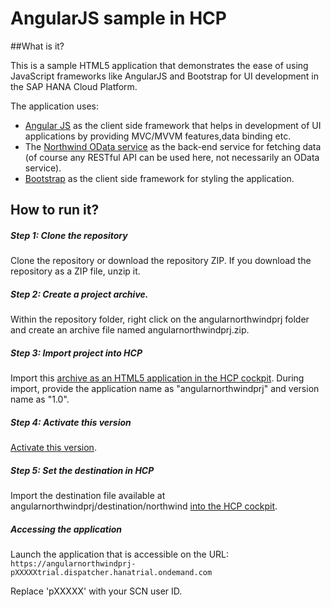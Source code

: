 # AngularJS sample in HCP

##What is it?

This is a sample HTML5 application that demonstrates the ease of using JavaScript frameworks like AngularJS and Bootstrap 
for UI development in the SAP HANA Cloud Platform.

The application uses:

- [Angular JS](https://angularjs.org/) as the client side framework that helps in development of UI applications by providing MVC/MVVM features,data binding etc.
- The [Northwind OData service](http://services.odata.org/V4/Northwind/Northwind.svc/) as the back-end service for fetching data (of course any RESTful API can be used here, not necessarily an OData service).
- [Bootstrap](http://services.odata.org/V4/Northwind/Northwind.svc/) as the client side framework for styling the application.

## How to run it?

##### Step 1: Clone the repository 

Clone the repository or download the repository ZIP. If you download the repository as a ZIP file, unzip it. 

##### Step 2: Create a project archive.
Within the repository folder, right click on the angularnorthwindprj folder and create an archive file named angularnorthwindprj.zip.

##### Step 3: Import project into HCP

Import this [archive as an HTML5 application in the HCP cockpit](https://help.hana.ondemand.com/help/frameset.htm?b8d879c30b44455d906bfa4c35b8221d.html). 
During import, provide the application name as "angularnorthwindprj" and version name as "1.0".

##### Step 4: Activate this version
[Activate this version](https://help.hana.ondemand.com/help/frameset.htm?dfaaf837ca5f4ff8bb25907a342a1416.html).
 
##### Step 5: Set the destination in HCP
Import the destination file available at angularnorthwindprj/destination/northwind [into the HCP cockpit](https://help.hana.ondemand.com/help/frameset.htm?a2550c3fcf2b430f94f99072677bf9ec.html).
 
##### Accessing the application
Launch the application that is accessible on the URL: <BR>
`https://angularnorthwindprj-pXXXXXtrial.dispatcher.hanatrial.ondemand.com`

Replace 'pXXXXX' with your SCN user ID.










